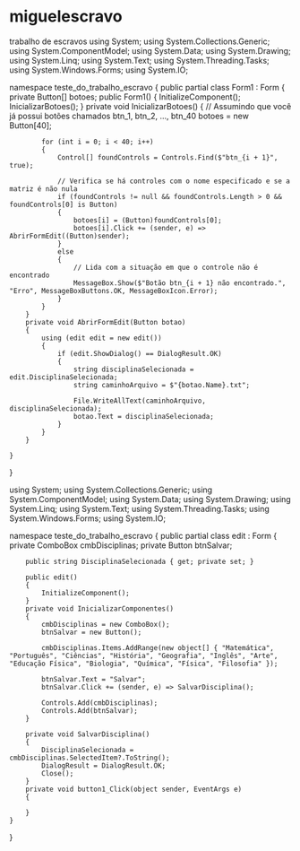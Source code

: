# miguelescravo
trabalho de escravos
using System;
using System.Collections.Generic;
using System.ComponentModel;
using System.Data;
using System.Drawing;
using System.Linq;
using System.Text;
using System.Threading.Tasks;
using System.Windows.Forms;
using System.IO;

namespace teste_do_trabalho_escravo
{
    public partial class Form1 : Form
    {
        private Button[] botoes;
        public Form1()
        {
            InitializeComponent();
            InicializarBotoes();
        }
        private void InicializarBotoes()
        {
            // Assumindo que você já possui botões chamados btn_1, btn_2, ..., btn_40
            botoes = new Button[40];

            for (int i = 0; i < 40; i++)
            {
                Control[] foundControls = Controls.Find($"btn_{i + 1}", true);

                // Verifica se há controles com o nome especificado e se a matriz é não nula
                if (foundControls != null && foundControls.Length > 0 && foundControls[0] is Button)
                {
                    botoes[i] = (Button)foundControls[0];
                    botoes[i].Click += (sender, e) => AbrirFormEdit((Button)sender);
                }
                else
                {
                    // Lida com a situação em que o controle não é encontrado
                    MessageBox.Show($"Botão btn_{i + 1} não encontrado.", "Erro", MessageBoxButtons.OK, MessageBoxIcon.Error);
                }
            }
        }
        private void AbrirFormEdit(Button botao)
        {
            using (edit edit = new edit())
            {
                if (edit.ShowDialog() == DialogResult.OK)
                {
                    string disciplinaSelecionada = edit.DisciplinaSelecionada;
                    string caminhoArquivo = $"{botao.Name}.txt";

                    File.WriteAllText(caminhoArquivo, disciplinaSelecionada);
                    botao.Text = disciplinaSelecionada;
                }
            }
        }

    }
}



using System;
using System.Collections.Generic;
using System.ComponentModel;
using System.Data;
using System.Drawing;
using System.Linq;
using System.Text;
using System.Threading.Tasks;
using System.Windows.Forms;
using System.IO;

namespace teste_do_trabalho_escravo
{
    public partial class edit : Form
    {
        private ComboBox cmbDisciplinas;
        private Button btnSalvar;

        public string DisciplinaSelecionada { get; private set; }

        public edit()
        {
            InitializeComponent();
        }
        private void InicializarComponentes()
        {
            cmbDisciplinas = new ComboBox();
            btnSalvar = new Button();

            cmbDisciplinas.Items.AddRange(new object[] { "Matemática", "Português", "Ciências", "História", "Geografia", "Inglês", "Arte", "Educação Física", "Biologia", "Química", "Física", "Filosofia" });

            btnSalvar.Text = "Salvar";
            btnSalvar.Click += (sender, e) => SalvarDisciplina();

            Controls.Add(cmbDisciplinas);
            Controls.Add(btnSalvar);
        }

        private void SalvarDisciplina()
        {
            DisciplinaSelecionada = cmbDisciplinas.SelectedItem?.ToString();
            DialogResult = DialogResult.OK;
            Close();
        }
        private void button1_Click(object sender, EventArgs e)
        {

        }
    }
}

